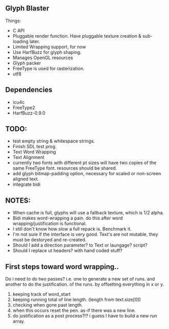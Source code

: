 Glyph Blaster
---------------

Things:
  * C API
  * Pluggable render function.  Have pluggable texture creation & sub-loading later.
  * Limited Wrapping support, for now
  * Use HarfBuzz for glyph shaping.
  * Manages OpenGL resources
  * Glyph packer
  * FreeType is used for rasterization.
  * utf8

Dependencies
-----------------
  * icu4c
  * FreeType2
  * HarfBuzz-0.9.0

TODO:
-----------------
* test empty string & whitespace strings.
* Finish SDL test prog.
* Text Word Wrapping
* Text Alignment
* currently two fonts with different pt sizes will have two copies of the same FreeType font.
  resources should be shared.
* add glyph bitmap-padding option, necessary for scaled or non-screen aligned text.
* integrate bidi

NOTES:
----------------
* When cache is full, glyphs will use a fallback texture, which is 1/2 alpha.
* Bidi makes word-wrapping a pain.  do this after word wrapping/justification is functional.
* I still don't know how slow a full repack is. Benchmark it.
* I'm not sure if the interface is very good.
  Text's are not mutable, they must be destoryed and re-created.
* Should I add a direction parameter? to Text or laungage? script?
* Should I replace ut headers? with hand coded stuff?

First steps toward word wrapping..
-------------------------------------

Do i need to do two passes?  i.e. one to generate a new set of runs.
and another to do the justification. of the runs. by offsetting everything in x or y.

1) keeping track of word_start
2) keeping running total of line length. (length from text.size[0])
3) checking when gone past length.
4) when this occurs reset the pen. as-if there was a new line.
5) do justification as a post process?!? i guess I have to build a new run array.
